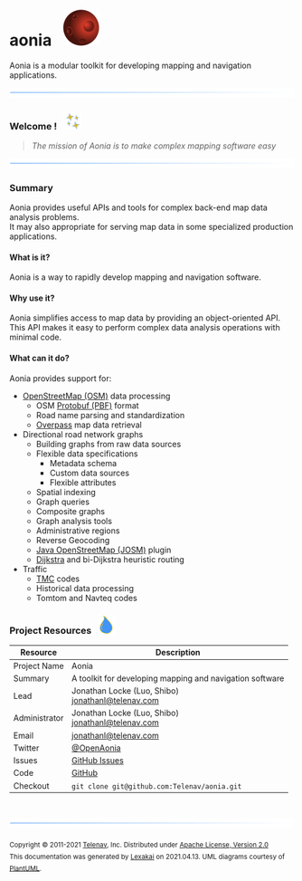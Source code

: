 # aonia &nbsp;&nbsp;![](images/aonia-64.png)

Aonia is a modular toolkit for developing mapping and navigation applications.

![](images/horizontal-line.png)

[//]: # (start-user-text)

### Welcome <a name = "welcome"></a>! &nbsp; ![](images/stars-32.png)

> *The mission of Aonia is to make complex mapping software easy*

![](images/horizontal-line.png)

### Summary <a name = "summary"></a>

Aonia provides useful APIs and tools for complex back-end map data analysis problems.  
It may also appropriate for serving map data in some specialized production applications.

#### What is it?

Aonia is a way to rapidly develop mapping and navigation software. 

#### Why use it?

Aonia simplifies access to map data by providing an object-oriented API.  
This API makes it easy to perform complex data analysis operations with minimal code. 

#### What can it do?

Aonia provides support for:

- [OpenStreetMap (OSM)](https://www.openstreetmap.org/) data processing  
    - OSM [Protobuf (PBF)](https://wiki.openstreetmap.org/wiki/PBF_Format) format
    - Road name parsing and standardization
    - [Overpass](https://wiki.openstreetmap.org/wiki/Overpass_API) map data retrieval
- Directional road network graphs
    - Building graphs from raw data sources  
    - Flexible data specifications   
      - Metadata schema
      - Custom data sources    
      - Flexible attributes
    - Spatial indexing  
    - Graph queries
    - Composite graphs
    - Graph analysis tools
    - Administrative regions
    - Reverse Geocoding
    - [Java OpenStreetMap (JOSM)](https://josm.openstreetmap.de) plugin
    - [Dijkstra](https://en.wikipedia.org/wiki/Dijkstra's_algorithm) and bi-Dijkstra heuristic routing
- Traffic
    - [TMC](https://en.wikipedia.org/wiki/Traffic_message_channel) codes
    - Historical data processing
    - Tomtom and Navteq codes

### Project Resources <a name = "project-resources"></a> &nbsp; ![](images/water-32.png)

| Resource     |     Description                   |
|--------------|-----------------------------------|
| Project Name | Aonia |
| Summary | A toolkit for developing mapping and navigation software |
| Lead | Jonathan Locke (Luo, Shibo) <br/> [jonathanl@telenav.com](mailto:jonathanl@telenav.com) |
| Administrator | Jonathan Locke (Luo, Shibo) <br/> [jonathanl@telenav.com](mailto:jonathanl@telenav.com) |
| Email | [jonathanl@telenav.com](mailto:jonathanl@telenav.com) |
| Twitter | [@OpenAonia](https://twitter.com/openaonia) |
| Issues | [GitHub Issues](https://github.com/Telenav/aonia/issues) |
| Code | [GitHub](https://github.com/Telenav/aonia) |
| Checkout | `git clone git@github.com:Telenav/aonia.git` |

<br/> 

[//]: # (end-user-text)

[//]: # (start-user-text)

[//]: # (end-user-text)

![](images/horizontal-line.png)

<sub>Copyright &#169; 2011-2021 [Telenav](http://telenav.com), Inc. Distributed under [Apache License, Version 2.0](LICENSE)</sub>  
<sub>This documentation was generated by [Lexakai](https://github.com/Telenav/lexakai) on 2021.04.13. UML diagrams courtesy
of [PlantUML](http://plantuml.com).</sub>
